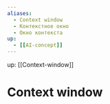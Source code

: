 ```yaml
---
aliases:
  - Context window 
  - Контекстное окно
  - Окно контекста
up:
  - [[AI-concept]]
---
```

up:  [[Context-window]]

# Context window

